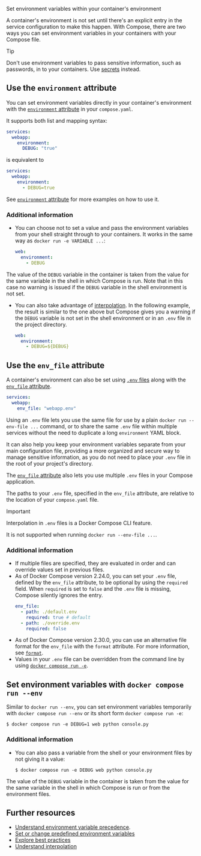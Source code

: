 Set environment variables within your container's environment


A container's environment is not set until there's an explicit entry in the service configuration to make this happen. With Compose, there are two ways you can set environment variables in your containers with your Compose file. 

>[!TIP]
>
> Don't use environment variables to pass sensitive information, such as passwords, in to your containers. Use [secrets](../use-secrets.md) instead.


## Use the `environment` attribute

You can set environment variables directly in your container's environment with the
[`environment` attribute](/reference/compose-file/services.md#environment) in your `compose.yaml`.

It supports both list and mapping syntax:

```yaml
services:
  webapp:
    environment:
      DEBUG: "true"
```
is equivalent to 
```yaml
services:
  webapp:
    environment:
      - DEBUG=true
```

See [`environment` attribute](/reference/compose-file/services.md#environment) for more examples on how to use it. 

### Additional information 

- You can choose not to set a value and pass the environment variables from your shell straight through to your containers. It works in the same way as `docker run -e VARIABLE ...`:
  ```yaml
  web:
    environment:
      - DEBUG
  ```
The value of the `DEBUG` variable in the container is taken from the value for the same variable in the shell in which Compose is run. Note that in this case no warning is issued if the `DEBUG` variable in the shell environment is not set. 

- You can also take advantage of [interpolation](variable-interpolation.md#interpolation-syntax). In the following example, the result is similar to the one above but Compose gives you a warning if the `DEBUG` variable is not set in the shell environment or in an `.env` file in the project directory.

  ```yaml
  web:
    environment:
      - DEBUG=${DEBUG}
  ```

## Use the `env_file` attribute

A container's environment can also be set using [`.env` files](variable-interpolation.md#env-file) along with the [`env_file` attribute](/reference/compose-file/services.md#env_file).

```yaml
services:
  webapp:
    env_file: "webapp.env"
```

Using an `.env` file lets you use the same file for use by a plain `docker run --env-file ...` command, or to share the same `.env` file within multiple services without the need to duplicate a long `environment` YAML block.

It can also help you keep your environment variables separate from your main configuration file, providing a more organized and secure way to manage sensitive information, as you do not need to place your `.env` file in the root of your project's directory.

The [`env_file` attribute](/reference/compose-file/services.md#env_file) also lets you use multiple `.env` files in your Compose application.  

The paths to your `.env` file, specified in the `env_file` attribute, are relative to the location of your `compose.yaml` file.

> [!IMPORTANT]
>
> Interpolation in `.env` files is a Docker Compose CLI feature.
>
> It is not supported when running `docker run --env-file ...`.

### Additional information 

- If multiple files are specified, they are evaluated in order and can override values set in previous files.
- As of Docker Compose version 2.24.0, you can set your `.env` file, defined by the `env_file` attribute, to be optional by using the `required` field. When `required` is set to `false` and the `.env` file is missing, Compose silently ignores the entry.
  ```yaml
  env_file:
    - path: ./default.env
      required: true # default
    - path: ./override.env
      required: false
  ``` 
- As of Docker Compose version 2.30.0, you can use an alternative file format for the `env_file` with the `format` attribute. For more information, see [`format`](/reference/compose-file/services.md#format).
- Values in your `.env` file can be overridden from the command line by using [`docker compose run -e`](#set-environment-variables-with-docker-compose-run---env). 

## Set environment variables with `docker compose run --env`

Similar to `docker run --env`, you can set environment variables temporarily with `docker compose run --env` or its short form `docker compose run -e`:

```console
$ docker compose run -e DEBUG=1 web python console.py
```

### Additional information 

- You can also pass a variable from the shell or your environment files by not giving it a value:

  ```console
  $ docker compose run -e DEBUG web python console.py
  ```

The value of the `DEBUG` variable in the container is taken from the value for the same variable in the shell in which Compose is run or from the environment files.

## Further resources

- [Understand environment variable precedence](envvars-precedence.md).
- [Set or change predefined environment variables](envvars.md)
- [Explore best practices](best-practices.md)
- [Understand interpolation](variable-interpolation.md)
